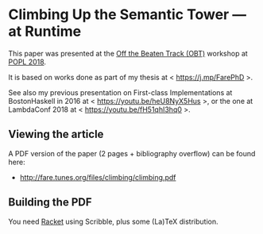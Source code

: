 Climbing Up the Semantic Tower — at Runtime
===========================================

This paper was presented at the
[Off the Beaten Track (OBT)](https://conf.researchr.org/track/POPL-2018/OBT-2018)
workshop at [POPL 2018](https://popl18.sigplan.org/home).

It is based on works done as part of my thesis at < https://j.mp/FarePhD >.

See also my previous presentation on First-class Implementations
at BostonHaskell in 2016 at < https://youtu.be/heU8NyX5Hus >,
or the one at LambdaConf 2018 at < https://youtu.be/fH51qhI3hq0 >.

Viewing the article
-------------------

A PDF version of the paper (2 pages + bibliography overflow)
can be found here:

  * http://fare.tunes.org/files/climbing/climbing.pdf

Building the PDF
----------------

You need [Racket](https://racket-lang.org) using Scribble,
plus some (La)TeX distribution.
